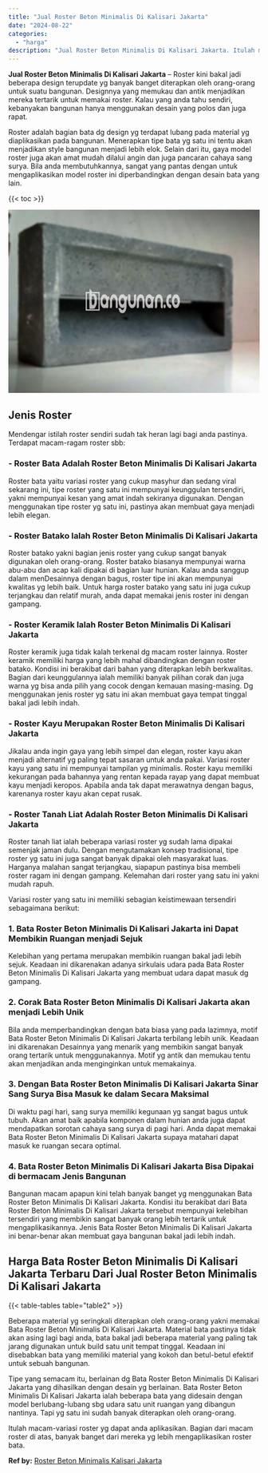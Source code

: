 ```yaml
---
title: "Jual Roster Beton Minimalis Di Kalisari Jakarta"
date: "2024-08-22"
categories: 
  - "harga"
description: "Jual Roster Beton Minimalis Di Kalisari Jakarta. Itulah macam-variasi roster yg dapat anda aplikasikan. Bagian dari macam roster di atas, banyak banget dari..."
---
```


**Jual Roster Beton Minimalis Di Kalisari Jakarta** – Roster kini bakal jadi beberapa design terupdate yg banyak banget diterapkan oleh orang-orang untuk suatu bangunan. Designnya yang memukau dan antik menjadikan mereka tertarik untuk memakai roster. Kalau yang anda tahu sendiri, kebanyakan bangunan hanya menggunakan desain yang polos dan juga rapat.

Roster adalah bagian bata dg design yg terdapat lubang pada material yg diaplikasikan pada bangunan. Menerapkan tipe bata yg satu ini tentu akan menjadikan style bangunan menjadi lebih elok. Selain dari itu, gaya model roster juga akan amat mudah dilalui angin dan juga pancaran cahaya sang surya. Bila anda membutuhkannya, sangat yang pantas dengan untuk mengaplikasikan model roster ini diperbandingkan dengan desain bata yang lain.

{{< toc >}}

![Jual Roster Beton Minimalis Di Kalisari Jakarta](/images/bata-roster-minimalis-17.png)

## Jenis Roster

Mendengar istilah roster sendiri sudah tak heran lagi bagi anda pastinya. Terdapat macam-ragam roster sbb:

### \- Roster Bata Adalah Roster Beton Minimalis Di Kalisari Jakarta

Roster bata yaitu variasi roster yang cukup masyhur dan sedang viral sekarang ini, tipe roster yang satu ini mempunyai keunggulan tersendiri, yakni mempunyai kesan yang amat indah sekiranya digunakan. Dengan menggunakan tipe roster yg satu ini, pastinya akan membuat gaya menjadi lebih elegan.

### \- Roster Batako Ialah Roster Beton Minimalis Di Kalisari Jakarta

Roster batako yakni bagian jenis roster yang cukup sangat banyak digunakan oleh orang-orang. Roster batako biasanya mempunyai warna abu-abu dan acap kali dipakai di bagian luar hunian. Kalau anda sanggup dalam menDesainnya dengan bagus, roster tipe ini akan mempunyai kwalitas yg lebih baik. Untuk harga roster batako yang satu ini juga cukup terjangkau dan relatif murah, anda dapat memakai jenis roster ini dengan gampang.

### \- Roster Keramik Ialah Roster Beton Minimalis Di Kalisari Jakarta

Roster keramik juga tidak kalah terkenal dg macam roster lainnya. Roster keramik memiliki harga yang lebih mahal dibandingkan dengan roster batako. Kondisi ini berakibat dari bahan yang diterapkan lebih berkwalitas. Bagian dari keunggulannya ialah memiliki banyak pilihan corak dan juga warna yg bisa anda pilih yang cocok dengan kemauan masing-masing. Dg menggunakan jenis roster yg satu ini akan membuat gaya tempat tinggal bakal jadi lebih indah.

### \- Roster Kayu Merupakan Roster Beton Minimalis Di Kalisari Jakarta

Jikalau anda ingin gaya yang lebih simpel dan elegan, roster kayu akan menjadi alternatif yg paling tepat sasaran untuk anda pakai. Variasi roster kayu yang satu ini mempunyai tampilan yg minimalis. Roster kayu memiliki kekurangan pada bahannya yang rentan kepada rayap yang dapat membuat kayu menjadi keropos. Apabila anda tak dapat merawatnya dengan bagus, karenanya roster kayu akan cepat rusak.

### \- Roster Tanah Liat Adalah Roster Beton Minimalis Di Kalisari Jakarta

Roster tanah liat ialah beberapa variasi roster yg sudah lama dipakai semenjak jaman dulu. Dengan mengutamakan konsep tradisional, tipe roster yg satu ini juga sangat banyak dipakai oleh masyarakat luas. Harganya malahan sangat terjangkau, siapapun pastinya bisa membeli roster ragam ini dengan gampang. Kelemahan dari roster yang satu ini yakni mudah rapuh.

Variasi roster yang satu ini memiliki sebagian keistimewaan tersendiri sebagaimana berikut:

### 1\. Bata Roster Beton Minimalis Di Kalisari Jakarta ini Dapat Membikin Ruangan menjadi Sejuk

Kelebihan yang pertama merupakan membikin ruangan bakal jadi lebih sejuk. Keadaan ini dikarenakan adanya sirkulais udara pada Bata Roster Beton Minimalis Di Kalisari Jakarta yang membuat udara dapat masuk dg gampang.

### 2\. Corak Bata Roster Beton Minimalis Di Kalisari Jakarta akan menjadi Lebih Unik

Bila anda memperbandingkan dengan bata biasa yang pada lazimnya, motif Bata Roster Beton Minimalis Di Kalisari Jakarta terbilang lebih unik. Keadaan ini dikarenakan Desainnya yang menarik yang membikin sangat banyak orang tertarik untuk menggunakannya. Motif yg antik dan memukau tentu akan menjadikan anda menginginkan untuk memakainya.

### 3\. Dengan Bata Roster Beton Minimalis Di Kalisari Jakarta Sinar Sang Surya Bisa Masuk ke dalam Secara Maksimal

Di waktu pagi hari, sang surya memiliki kegunaan yg sangat bagus untuk tubuh. Akan amat baik apabila komponen dalam hunian anda juga dapat mendapatkan sorotan cahaya sang surya di pagi hari. Anda dapat memakai Bata Roster Beton Minimalis Di Kalisari Jakarta supaya matahari dapat masuk ke ruangan secara optimal.

### 4\. Bata Roster Beton Minimalis Di Kalisari Jakarta Bisa Dipakai di bermacam Jenis Bangunan

Bangunan macam apapun kini telah banyak banget yg menggunakan Bata Roster Beton Minimalis Di Kalisari Jakarta. Kondisi itu berakibat dari Bata Roster Beton Minimalis Di Kalisari Jakarta tersebut mempunyai kelebihan tersendiri yang membikin sangat banyak orang lebih tertarik untuk mengaplikasikannya. Jenis Bata Roster Beton Minimalis Di Kalisari Jakarta ini benar-benar akan membuat gaya bangunan bakal jadi lebih indah.

## Harga Bata Roster Beton Minimalis Di Kalisari Jakarta Terbaru Dari Jual Roster Beton Minimalis Di Kalisari Jakarta

{{< table-tables table="table2" >}}

Beberapa material yg seringkali diterapkan oleh orang-orang yakni memakai Bata Roster Beton Minimalis Di Kalisari Jakarta. Material bata pastinya tidak akan asing lagi bagi anda, bata bakal jadi beberapa material yang paling tak jarang digunakan untuk build satu unit tempat tinggal. Keadaan ini disebabkan bata yang memiliki material yang kokoh dan betul-betul efektif untuk sebuah bangunan.

Tipe yang semacam itu, berlainan dg Bata Roster Beton Minimalis Di Kalisari Jakarta yang dihasilkan dengan desain yg berlainan. Bata Roster Beton Minimalis Di Kalisari Jakarta ialah beberapa bata yang didesain dengan model berlubang-lubang sbg udara satu unit ruangan yang dibangun nantinya. Tapi yg satu ini sudah banyak diterapkan oleh orang-orang.

Itulah macam-variasi roster yg dapat anda aplikasikan. Bagian dari macam roster di atas, banyak banget dari mereka yg lebih mengaplikasikan roster bata.

**Ref by:** [Roster Beton Minimalis Kalisari Jakarta](https://id.wikipedia.org/wiki/Roster)
